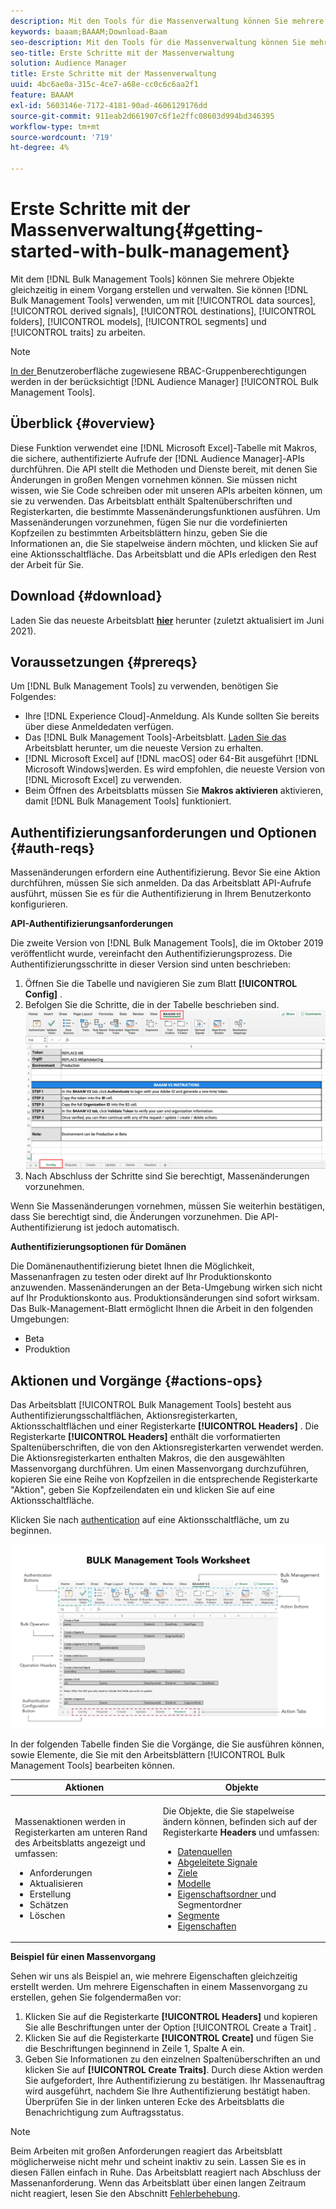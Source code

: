 ```yaml
---
description: Mit den Tools für die Massenverwaltung können Sie mehrere Objekte gleichzeitig mit einem Vorgang erstellen und verwalten. Sie können Massenverwaltungswerkzeuge verwenden, um mit Datenquellen, abgeleiteten Signalen, Zielen, Ordnern, Segmenten und Eigenschaften zu arbeiten.
keywords: baaam;BAAAM;Download-Baam
seo-description: Mit den Tools für die Massenverwaltung können Sie mehrere Objekte gleichzeitig mit einem Vorgang erstellen und verwalten. Sie können Massenverwaltungswerkzeuge verwenden, um mit Datenquellen, abgeleiteten Signalen, Zielen, Ordnern, Segmenten und Eigenschaften zu arbeiten.
seo-title: Erste Schritte mit der Massenverwaltung
solution: Audience Manager
title: Erste Schritte mit der Massenverwaltung
uuid: 4bc6ae0a-315c-4ce7-a68e-cc0c6c6aa2f1
feature: BAAAM
exl-id: 5603146e-7172-4181-90ad-4606129176dd
source-git-commit: 911eab2d661907c6f1e2ffc08603d994bd346395
workflow-type: tm+mt
source-wordcount: '719'
ht-degree: 4%

---
```


# Erste Schritte mit der Massenverwaltung{#getting-started-with-bulk-management}

Mit dem [!DNL Bulk Management Tools] können Sie mehrere Objekte gleichzeitig in einem Vorgang erstellen und verwalten. Sie können [!DNL Bulk Management Tools] verwenden, um mit [!UICONTROL data sources], [!UICONTROL derived signals], [!UICONTROL destinations], [!UICONTROL folders], [!UICONTROL models], [!UICONTROL segments] und [!UICONTROL traits] zu arbeiten.

<!-- 

c_bulk_start.xml

 -->

>[!NOTE]
>
>[In der ](../../features/administration/administration-overview.md) Benutzeroberfläche zugewiesene RBAC-Gruppenberechtigungen werden in der berücksichtigt  [!DNL Audience Manager]   [!UICONTROL Bulk Management Tools].

## Überblick {#overview}

Diese Funktion verwendet eine [!DNL Microsoft Excel]-Tabelle mit Makros, die sichere, authentifizierte Aufrufe der [!DNL Audience Manager]-APIs durchführen. Die API stellt die Methoden und Dienste bereit, mit denen Sie Änderungen in großen Mengen vornehmen können. Sie müssen nicht wissen, wie Sie Code schreiben oder mit unseren APIs arbeiten können, um sie zu verwenden. Das Arbeitsblatt enthält Spaltenüberschriften und Registerkarten, die bestimmte Massenänderungsfunktionen ausführen. Um Massenänderungen vorzunehmen, fügen Sie nur die vordefinierten Kopfzeilen zu bestimmten Arbeitsblättern hinzu, geben Sie die Informationen an, die Sie stapelweise ändern möchten, und klicken Sie auf eine Aktionsschaltfläche. Das Arbeitsblatt und die APIs erledigen den Rest der Arbeit für Sie.

## Download {#download}

Laden Sie das neueste Arbeitsblatt **[hier](assets/BAAAM_V2_20210609.xlsm)** herunter (zuletzt aktualisiert im Juni 2021).

## Voraussetzungen {#prereqs}

Um [!DNL Bulk Management Tools] zu verwenden, benötigen Sie Folgendes:

* Ihre [!DNL Experience Cloud]-Anmeldung. Als Kunde sollten Sie bereits über diese Anmeldedaten verfügen.
* Das [!DNL Bulk Management Tools]-Arbeitsblatt. [Laden Sie das ](assets/BAAAM_V2_20200502.xlsm) Arbeitsblatt herunter, um die neueste Version zu erhalten.
* [!DNL Microsoft Excel] auf  [!DNL macOS] oder 64-Bit ausgeführt  [!DNL Microsoft Windows]werden. Es wird empfohlen, die neueste Version von [!DNL Microsoft Excel] zu verwenden.
* Beim Öffnen des Arbeitsblatts müssen Sie **Makros aktivieren** aktivieren, damit [!DNL Bulk Management Tools] funktioniert.

## Authentifizierungsanforderungen und Optionen {#auth-reqs}

Massenänderungen erfordern eine Authentifizierung. Bevor Sie eine Aktion durchführen, müssen Sie sich anmelden. Da das Arbeitsblatt API-Aufrufe ausführt, müssen Sie es für die Authentifizierung in Ihrem Benutzerkonto konfigurieren.

**API-Authentifizierungsanforderungen**

Die zweite Version von [!DNL Bulk Management Tools], die im Oktober 2019 veröffentlicht wurde, vereinfacht den Authentifizierungsprozess. Die Authentifizierungsschritte in dieser Version sind unten beschrieben:

1. Öffnen Sie die Tabelle und navigieren Sie zum Blatt **[!UICONTROL Config]** .
2. Befolgen Sie die Schritte, die in der Tabelle beschrieben sind.
   ![](assets/baaam-authentication.png)
3. Nach Abschluss der Schritte sind Sie berechtigt, Massenänderungen vorzunehmen.

Wenn Sie Massenänderungen vornehmen, müssen Sie weiterhin bestätigen, dass Sie berechtigt sind, die Änderungen vorzunehmen. Die API-Authentifizierung ist jedoch automatisch.

**Authentifizierungsoptionen für Domänen**

Die Domänenauthentifizierung bietet Ihnen die Möglichkeit, Massenanfragen zu testen oder direkt auf Ihr Produktionskonto anzuwenden. Massenänderungen an der Beta-Umgebung wirken sich nicht auf Ihr Produktionskonto aus. Produktionsänderungen sind sofort wirksam. Das Bulk-Management-Blatt ermöglicht Ihnen die Arbeit in den folgenden Umgebungen:

* Beta
* Produktion

## Aktionen und Vorgänge {#actions-ops}

Das Arbeitsblatt [!UICONTROL Bulk Management Tools] besteht aus Authentifizierungsschaltflächen, Aktionsregisterkarten, Aktionsschaltflächen und einer Registerkarte **[!UICONTROL Headers]** . Die Registerkarte **[!UICONTROL Headers]** enthält die vorformatierten Spaltenüberschriften, die von den Aktionsregisterkarten verwendet werden. Die Aktionsregisterkarten enthalten Makros, die den ausgewählten Massenvorgang durchführen. Um einen Massenvorgang durchzuführen, kopieren Sie eine Reihe von Kopfzeilen in die entsprechende Registerkarte &quot;Aktion&quot;, geben Sie Kopfzeilendaten ein und klicken Sie auf eine Aktionsschaltfläche.

Klicken Sie nach [authentication](#auth-reqs) auf eine Aktionsschaltfläche, um zu beginnen.

![](assets/baaam-worksheet.png)

In der folgenden Tabelle finden Sie die Vorgänge, die Sie ausführen können, sowie Elemente, die Sie mit den Arbeitsblättern [!UICONTROL Bulk Management Tools] bearbeiten können.

<table id="table_B9B3E09B692E42BAA52FB32C18B00709"> 
 <thead> 
  <tr> 
   <th colname="col1" class="entry"> Aktionen </th> 
   <th colname="col2" class="entry"> Objekte </th> 
  </tr> 
 </thead>
 <tbody> 
  <tr> 
   <td colname="col1"> <p>Massenaktionen werden in Registerkarten am unteren Rand des Arbeitsblatts angezeigt und umfassen: </p> <p> 
     <ul id="ul_49F46B9E00C045D29E40258EB7BDCFBB"> 
      <li id="li_193C41EA19EF4D738FBA037D2BF9B05C">Anforderungen </li> 
      <li id="li_5BE2E13D839F4958AAA5C01B7EFC5096">Aktualisieren </li> 
      <li id="li_4CCCC739795945DF8C89787F9A67EB88">Erstellung     </li> 
      <li id="li_C7D36D2BDF0448CEAF3A5EABE41038E8">Schätzen </li> 
      <li id="li_07A3E94326124A3092362D9896EB7732">Löschen </li> 
     </ul> </p> </td> 
   <td colname="col2"> <p>Die Objekte, die Sie stapelweise ändern können, befinden sich auf der Registerkarte <b><span class="uicontrol"> Headers</span></b> und umfassen: </p> <p> 
     <ul id="ul_A7A96F2B1B63430B9A1E1184AC5FA8F2"> 
      <li id="li_E3D9E2E190B04BE685337AC6140C371C"> <a href="../../features/datasources-list-and-settings.md#data-sources-list-and-settings"> Datenquellen</a> </li> 
      <li id="li_B645385E40684FA28770913EAF18CB2C"> <a href="../../features/derived-signals.md"> Abgeleitete Signale</a> </li> 
      <li id="li_9059F8C4A41A410899BDEFC76D3F5949"> <a href="../../features/destinations/destinations.md">Ziele </a> </li> 
      <li> <a href="../../features/algorithmic-models/understanding-models.md"> Modelle</a> </li> 
      <li id="li_BB5A445150754E53AA38C78461326932"> <a href="../../features/traits/trait-storage.md#trait-storage"> Eigenschaftsordner </a> und Segmentordner </li> 
      <li id="li_7A27DBF64E0945CF8AE8C96E8C6EDA09"> <a href="../../features/segments/segments-purpose.md">Segmente </a> </li> 
      <li id="li_A4640A34930040DEA8555EAF0AE2A702"> <a href="../../features/traits/trait-details-page.md">Eigenschaften </a> </li> 
     </ul> </p> </td> 
  </tr> 
 </tbody> 
</table>

**Beispiel für einen Massenvorgang**

Sehen wir uns als Beispiel an, wie mehrere Eigenschaften gleichzeitig erstellt werden. Um mehrere Eigenschaften in einem Massenvorgang zu erstellen, gehen Sie folgendermaßen vor:

1. Klicken Sie auf die Registerkarte **[!UICONTROL Headers]** und kopieren Sie alle Beschriftungen unter der Option [!UICONTROL Create a Trait] .
2. Klicken Sie auf die Registerkarte **[!UICONTROL Create]** und fügen Sie die Beschriftungen beginnend in Zeile 1, Spalte A ein.
3. Geben Sie Informationen zu den einzelnen Spaltenüberschriften an und klicken Sie auf **[!UICONTROL Create Traits]**. Durch diese Aktion werden Sie aufgefordert, Ihre Authentifizierung zu bestätigen. Ihr Massenauftrag wird ausgeführt, nachdem Sie Ihre Authentifizierung bestätigt haben. Überprüfen Sie in der linken unteren Ecke des Arbeitsblatts die Benachrichtigung zum Auftragsstatus.


>[!NOTE]
>
>Beim Arbeiten mit großen Anforderungen reagiert das Arbeitsblatt möglicherweise nicht mehr und scheint inaktiv zu sein. Lassen Sie es in diesen Fällen einfach in Ruhe. Das Arbeitsblatt reagiert nach Abschluss der Massenanforderung. Wenn das Arbeitsblatt über einen langen Zeitraum nicht reagiert, lesen Sie den Abschnitt [Fehlerbehebung](../../reference/bulk-management-tools/bulk-troubleshooting.md).
